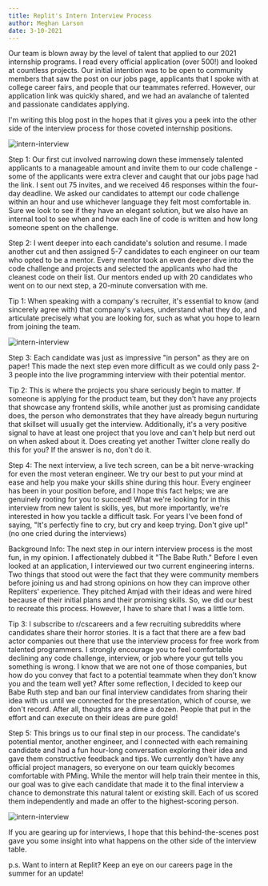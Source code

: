 ```yaml
---
title: Replit's Intern Interview Process
author: Meghan Larson
date: 3-10-2021
---
```


Our team is blown away by the level of talent that applied to our 2021 internship programs. I read every official application (over 500!) and looked at countless projects. Our initial intention was to be open to community members that saw the post on our jobs page, applicants that I spoke with at college career fairs, and people that our teammates referred. However, our application link was quickly shared, and we had an avalanche of talented and passionate candidates applying.

I'm writing this blog post in the hopes that it gives you a peek into the other side of the interview process for those coveted internship positions.

![intern-interview](images/intern-interviews/interviews.png)

Step 1: Our first cut involved narrowing down these immensely talented applicants to a manageable amount and invite them to our code challenge - some of the applicants were extra clever and caught that our jobs page had the link. I sent out 75 invites, and we received 46 responses within the four-day deadline. We asked our candidates to attempt our code challenge within an hour and use whichever language they felt most comfortable in. Sure we look to see if they have an elegant solution, but we also have an internal tool to see when and how each line of code is written and how long someone spent on the challenge.

Step 2: I went deeper into each candidate's solution and resume. I made another cut and then assigned 5-7 candidates to each engineer on our team who opted to be a mentor. Every mentor took an even deeper dive into the code challenge and projects and selected the applicants who had the cleanest code on their list. Our mentors ended up with 20 candidates who went on to our next step, a 20-minute conversation with me.

Tip 1: When speaking with a company's recruiter, it's essential to know (and sincerely agree with) that company's values, understand what they do, and articulate precisely what you are looking for, such as what you hope to learn from joining the team.

![intern-interview](images/intern-interviews/intern%20recruiter%20screen.png)


Step 3: Each candidate was just as impressive "in person" as they are on paper! This made the next step even more difficult as we could only pass 2-3 people into the live programming interview with their potential mentor.

Tip 2: This is where the projects you share seriously begin to matter. If someone is applying for the product team, but they don't have any projects that showcase any frontend skills, while another just as promising candidate does, the person who demonstrates that they have already begun nurturing that skillset will usually get the interview. Additionally, it's a very positive signal to have at least one project that you love and can't help but nerd out on when asked about it. Does creating yet another Twitter clone really do this for you? If the answer is no, don't do it.

Step 4: The next interview, a live tech screen, can be a bit nerve-wracking for even the most veteran engineer. We try our best to put your mind at ease and help you make your skills shine during this hour. Every engineer has been in your position before, and I hope this fact helps; we are genuinely rooting for you to succeed! What we're looking for in this interview from new talent is skills, yes, but more importantly, we're interested in how you tackle a difficult task. For years I've been fond of saying, "It's perfectly fine to cry, but cry and keep trying. Don't give up!" (no one cried during the interviews)

Background Info: The next step in our intern interview process is the most fun, in my opinion. I affectionately dubbed it "The Babe Ruth." Before I even looked at an application, I interviewed our two current engineering interns. Two things that stood out were the fact that they were community members before joining us and had strong opinions on how they can improve other Repliters' experience. They pitched Amjad with their ideas and were hired because of their initial plans and their promising skills. So, we did our best to recreate this process. However, I have to share that I was a little torn.

Tip 3: I subscribe to r/cscareers and a few recruiting subreddits where candidates share their horror stories. It is a fact that there are a few bad actor companies out there that use the interview process for free work from talented programmers. I strongly encourage you to feel comfortable declining any code challenge, interview, or job where your gut tells you something is wrong. I know that we are not one of those companies, but how do you convey that fact to a potential teammate when they don't know you and the team well yet? After some reflection, I decided to keep our Babe Ruth step and ban our final interview candidates from sharing their idea with us until we connected for the presentation, which of course, we don't record. After all, thoughts are a dime a dozen. People that put in the effort and can execute on their ideas are pure gold!

Step 5: This brings us to our final step in our process. The candidate's potential mentor, another engineer, and I connected with each remaining candidate and had a fun hour-long conversation exploring their idea and gave them constructive feedback and tips. We currently don't have any official project managers, so everyone on our team quickly becomes comfortable with PMing. While the mentor will help train their mentee in this, our goal was to give each candidate that made it to the final interview a chance to demonstrate this natural talent or existing skill. Each of us scored them independently and made an offer to the highest-scoring person.

![intern-interview](images/intern-interviews/intern%20presentation.png)

If you are gearing up for interviews, I hope that this behind-the-scenes post gave you some insight into what happens on the other side of the interview table.

p.s. Want to intern at Replit? Keep an eye on our careers page in the summer for an update!
